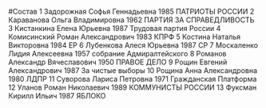 #Состав
1 Задорожная Софья Геннадьевна 1985 ПАТРИОТЫ РОССИИ
2 Караванова Ольга Владимировна 1962 ПАРТИЯ ЗА СПРАВЕДЛИВОСТЬ
3 Кистанкина Елена Юрьевна 1987 Трудовая партия России
4 Комисинский Роман Александрович 1983 КПРФ
5 Костина Наталья Викторовна 1984 ЕР
6 Лубенкова Алеся Юрьевна 1987 СР
7 Москаленко Лидия Алексеевна 1957 собрание Адмиралтейского
8 Романов Александр Вячеславович 1950 ПРАВОЕ ДЕЛО
9 Рощин Евгений Александрович 1987 За чистые выборы
10 Рощина Анна Александровна 1980 ЛДПР
11 Суворова Лариса Петровна 1971 Гражданская Платформа
12 Уланов Роман Николаевич 1989 КОММУНИСТЫ РОССИИ
13 Фуксман Кирилл Ильич 1987 ЯБЛОКО

